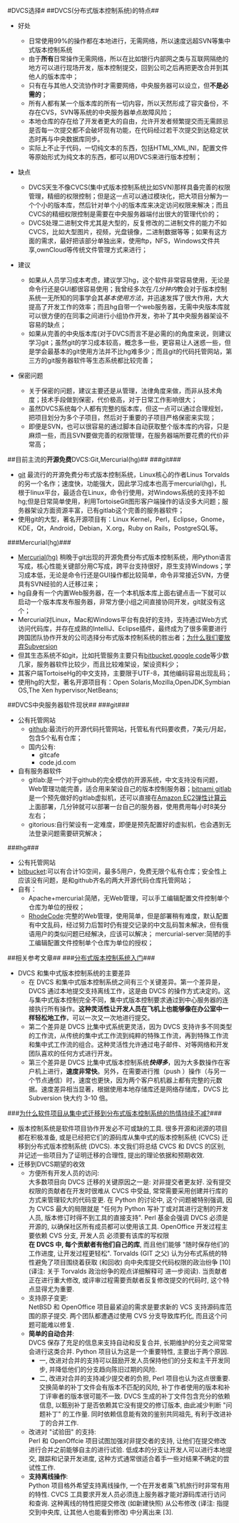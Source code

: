 #DVCS选择#
##DVCS(分布式版本控制系统)的特点##
* 好处
	* 日常使用99%的操作都在本地进行，无需网络，所以速度远超SVN等集中式版本控制系统
	* 由于**所有**日常操作无需网络，所以在比如银行内部网之类与互联网隔绝的地方可以进行现场开发，版本控制提交，回到公司之后再把更改合并到其他人的版本库中；
	* 只有在与其他人交流协作时才需要网络，中央服务器可以设立，但**不是必需的**；
	* 所有人都有某一个版本库的所有一切内容，所以天然形成了容灾备份，不存在CVS，SVN等系统的中央服务器单点故障风险；
	* 本地仓库的存在给了开发者更大的自由，允许开发者频繁提交而无需顾忌是否每一次提交都不会破坏现有功能，在代码经过若干次提交到达稳定状态时再与中央数据库同步。
	* 实际上不止于代码，一切纯文本的东西，包括HTML,XML,INI，配置文件等原始形式为纯文本的东西，都可以用DVCS来进行版本控制；

* 缺点  
	* DVCS天生不像CVCS(集中式版本控制系统比如SVN)那样具备完善的权限管理，精细的权限控制；但是这一点可以通过模块化，把大项目分解为一个个小的版本库，然后针对单个小的版本库来决定访问权限来解决；而且CVCS的精细权限控制是需要在中央服务器端付出很大的管理代价的；  
	* DVCS处理二进制文件尤其是大型的，反复修改的二进制文件的能力不如CVCS，比如大型图片，视频，光盘镜像，二进制数据等等；如果有这方面的需求，最好把该部分单独出来，使用ftp，NFS，Windows文件共享,ownCloud等传统文件管理方式来进行；  
* 建议
	* 如果从人员学习成本考虑，建议学习hg，这个软件非常容易使用，无论是命令行还是GUI都很容易使用；我曾经多次在*几分钟内*教会对于版本控制系统一无所知的同事学会其*基本使用方法*，并迅速发挥了很大作用，大大提高了开发工作的效率；而且hg自带一个web服务器，无需中央版本库就可以很方便的在同事之间进行小组协作开发，弥补了其中央服务器架设不容易的缺点；
	* 如果从完善的中央版本库(对于DVCS而言不是必需的)的角度来说，则建议学习git；虽然git的学习成本较高，概念多一些，更容易让人迷惑一些，但是学会最基本的git使用方法并不比hg难多少；而且git的代码托管网站，第三方的git服务器软件等生态系统都比较完善；
* 保密问题
	* 关于保密的问题，建议主要还是从管理，法律角度来做，而非从技术角度；技术手段做到保密，代价极高，对于日常工作影响很大；
	* 虽然DVCS系统每个人都有完整的版本库，但这一点可以通过合理规划，把项目划分为多个子项目，然后对于重要的子项目严格保密来实现；
	* 即便是SVN，也可以很容易的通过脚本自动获取整个版本库的内容，只是麻烦一些，而且SVN要做完善的权限管理，在服务器端所要花费的代价非常高；


##目前主流的**开源免费**DVCS:Git,Mercurial(hg)##
###git###
* [git](http://baike.baidu.com/view/1531489.htm) 最流行的开源免费分布式版本控制系统，Linux核心的作者Linus Torvalds的另一个名作；速度快，功能强大，因此学习成本也高于mercurial(hg)，扎根于linux平台，最适合在Linux，命令行使用，对Windows系统的支持不如hg;但是日常简单使用，利用TortoiseGit图形客户端操作的话没多大问题；服务器架设方面资源丰富，已有gitlab这个完善的服务器软件；
* 使用git的大型，著名开源项目有：Linux Kernel，Perl，Eclipse，Gnome，KDE，Qt，Android，Debian，X.org，Ruby on Rails，PostgreSQL等。

###Mercurial(hg)###
* [Mercurial(hg)](http://baike.baidu.com/view/1094619.htm)  稍晚于git出现的开源免费分布式版本控制系统，用Python语言写成，核心性能关键部分用C写成，跨平台支持很好，原生支持Windows；学习成本低，无论是命令行还是GUI操作都比较简单，命令非常接近SVN，方便具有SVN经验的人迁移过来；
* hg自身有一个内置Web服务器，在一个本机版本库上面右键点击一下就可以启动一个版本库发布服务器，非常方便小组之间直接协同开发，git就没有这个；
* Mercurial对Linux，Mac和Windows平台有良好的支持，支持通过Web方式访问代码库，并存在成熟的IntelliJ、Eclipse插件，最终成为了很多需要进行跨国团队协作开发的公司选择分布式版本控制系统的胜出者；[为什么我们要放弃Subversion](http://www.infoq.com/cn/articles/thoughtworks-practice-partiv)
* 但其生态系统不如git，比如托管服务主要只有[bitbucket](https://bitbucket.org/),[google code](https://code.google.com)等少数几家，服务器软件比较少，而且比较难架设，架设资料少；
* 其客户端TortoiseHg的中文支持，主要限于UTF-8，其他编码容易出现乱码；
* 使用hg的大型，著名开源项目有：Open Solaris,Mozilla,OpenJDK,Symbian OS,The Xen hypervisor,NetBeans;

##DVCS中央服务器软件现状##
###git###
* 公有托管网站  
	* [github](https://github.com):最流行的开源代码托管网站，托管私有代码要收费，7美元/月起，包含5个私有仓库；
	* 国内公有:
	    * gitcafe    
	    * code.jd.com  
* 自有服务器软件  
	* gitlab:是一个对于github的完全模仿的开源系统，中文支持没有问题，Web管理功能完善，适合用来架设自己的版本控制服务器；[bitnami gitlab](http://bitnami.com/stack/gitlab)是一个预先做好的gitlab虚拟机，还可以直接在[Amazon EC2弹性计算云](http://aws.amazon.com/cn/ec2/)上面部署，几分钟就可以部署一台自己的服务器，使用费用每小时8美分左右；
	* gitorious:自行架设有一定难度，即便是预先配置好的虚拟机，也会遇到无法登录问题需要研究解决；

###hg###
* 公有托管网站  
* [bitbucket](https://bitbucket.org/):可以有合计1G空间，最多5用户，免费无限个私有仓库；安全性上应该没有问题，是和github齐名的两大开源代码仓库托管网站；
* 自有：  
	* Apache+mercurial:简陋，无Web管理，可以手工编辑配置文件控制单个仓库为单位的授权；
	* [RhodeCode](https://rhodecode.com/):完整的Web管理，使用简单，但是部署稍有难度，默认配置有中文乱码，经过努力后暂时仍有提交记录的中文乱码暂未解决，但有俄语用户的类似问题已经解决，应该可以解决；
mercurial-server:简陋的手工编辑配置文件控制单个仓库为单位的授权；

##相关参考文章##
###[分布式版本控制系统入门](http://www.ibm.com/developerworks/cn/aix/library/au-dist_ver_control/)###
* DVCS  和集中式版本控制系统的主要差异  
	* 在 DVCS 和集中式版本控制系统之间有三个关键差异。第一个差异是，DVCS 通过本地提交支持离线工作，这是由 DVCS 的操作方式决定的。这与集中式版本控制完全不同，集中式版本控制要求通过到中心服务器的连接执行所有操作。**这种灵活性让开发人员在飞机上也能够像在办公室中一样轻松地工作**，可以一次又一次地进行提交。  
	* 第二个差异是 DVCS 比集中式系统更灵活，因为 DVCS 支持许多不同类型的工作流，从传统的集中式工作流到纯粹的特殊工作流，再到特殊工作流和集中式工作流的组合。这种灵活性允许通过电子邮件、对等网络和开发团队喜欢的任何方式进行开发。  
	* 第三个差异是 DVCS 比集中式版本控制系统***快得多***，因为大多数操作在客户机上进行，**速度非常快**。另外，在需要进行推（push ）操作（与另一个节点通信）时，速度也更快，因为两个客户机机器上都有完整的元数据。速度差异相当显著，根据使用本地存储库还是网络存储库，DVCS 比 Subversion 快大约 3-10 倍。  

###[为什么软件项目从集中式迁移到分布式版本控制系统的热情持续不减?](https://github.com/brantyoung/zh-why-projects-moving-to-dvcs)###
* 版本控制系统是软件项目协作开发必不可或缺的工具. 很多开源和闭源的项目都在积极准备, 或是已经把它们的源码库从集中式的版本控制系统 (CVCS) 迁移到分布式版本控制系统 (DVCS). 本文我们将总结 CVCS 和 DVCS 的区别, 并记述一些项目为了证明迁移的合理性, 提出的理论依据和预期收效.  
* 迁移到DVCS期望的收效
	* 方便所有开发人员的访问:    
大多数项目向 DVCS 迁移的关键原因之一是: 对非提交者更友好. 没有提交权限的贡献者在开发时很难从 CVCS 中受益, 常常需要采用创建并行库的方式来管理较大的代码变更. 在 Python 的讨论中, 这个问题被特别强调, 因为 CVCS 最大的局限就是 "任何为 Python 写补丁或对其进行定制的开发人员, 版本修订时得不到工具的直接支持". Perl 基金会强调 DVCS 必须是开源的, 以确保社区所有成员都可以使用该工具. OpenOffice 开发过程主要依赖 CVS 分支, 开发人员 必须要有该库的写权限  
**在 DVCS 中, 每个贡献者有他们自己的库**, 而且他们能够 "随时保存他们的工作进度, 让开发过程更轻松". Torvalds (GIT 之父) 认为分布式系统的特性避免了项目围绕着获取 (和回收) 向中央库提交代码权限的政治纷争 [10] (译注: 关于 Torvalds 政治纷争的观点详细解释可 进一步阅读). 当贡献者正在进行重大修改, 或评审过程需要贡献者反复修改提交的代码时, 这个特点显得尤为重要.  
	* 支持原子变更:  
NetBSD 和 OpenOffice 项目最紧迫的需求是要求新的 VCS 支持源码库范围的原子提交. 两个团队都遭遇过使用 CVS 分支导致库朽化, 而且这个问题可能难以修复.
	* **简单的自动合并**:  
DVCS 保存了充足的信息来支持自动和反复合并, 长期维护的分支之间常常会进行这类合并. Python 项目认为这是一个重要特性, 主要出于两个原因. 
		* 一, 改进对合并的支持可以鼓励开发人员保持他们的分支和主干开发同步, 并降低他们的分支趋向陈旧过期的风险.   
		* 二, 改进对合并的支持减少提交者的负担, Perl 项目也认为这点很重要. 交换简单的补丁文件会有版本不匹配的风险, 补丁作者使用的版本和补丁评审者的版本很可能不一致. DVCS 生成的补丁文件包含充分的依赖信息, 以甄别补丁是否依赖其它没有提交的修订版本, 由此减少判断 "问题补丁" 的工作量. 同时依赖信息能有效的鉴别共同祖先, 有利于改进补丁的合并工作.  
	* 改进对 "试验田" 的支持:  
Perl 和 OpenOffcie 项目试图加强对非提交者的支持, 让他们在提交修改进行合并之前能够自主的进行试验. 低成本的分支让开发人可以进行本地提交, 跟踪和记录开发进度, 这种方式通常很适合着手一些对结果不确定的尝试性工作.
	* **支持离线操作**:  
Python 项目格外希望支持离线操作, 一个在开发者乘飞机旅行时非常有用的特性. CVCS 工具要求开发人员必须连上服务器才能对源码库进行访问和查询. 这种离线的特性把提交修改 (如新建快照) 从公布修改 (译注: 指提交到中央库, 让其他人也能看到修改) 中分离出来 [3].